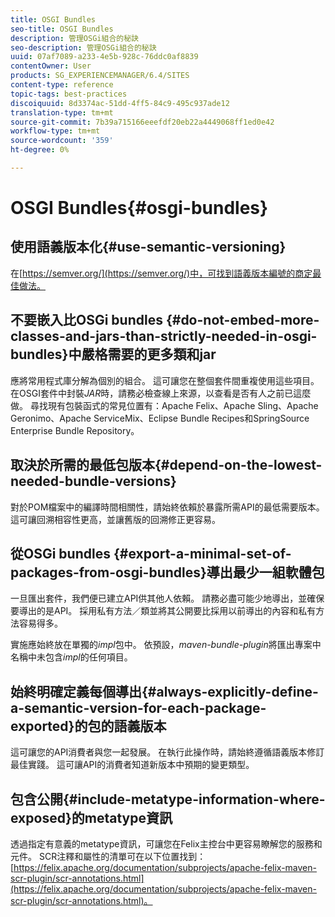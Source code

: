 ```yaml
---
title: OSGI Bundles
seo-title: OSGI Bundles
description: 管理OSGi組合的秘訣
seo-description: 管理OSGi組合的秘訣
uuid: 07af7089-a233-4e5b-928c-76ddc0af8839
contentOwner: User
products: SG_EXPERIENCEMANAGER/6.4/SITES
content-type: reference
topic-tags: best-practices
discoiquuid: 8d3374ac-51dd-4ff5-84c9-495c937ade12
translation-type: tm+mt
source-git-commit: 7b39a715166eeefdf20eb22a4449068ff1ed0e42
workflow-type: tm+mt
source-wordcount: '359'
ht-degree: 0%

---
```



# OSGI Bundles{#osgi-bundles}

## 使用語義版本化{#use-semantic-versioning}

在[https://semver.org/](https://semver.org/)中，可找到語義版本編號的商定最佳做法。

## 不要嵌入比OSGi bundles {#do-not-embed-more-classes-and-jars-than-strictly-needed-in-osgi-bundles}中嚴格需要的更多類和jar

應將常用程式庫分解為個別的組合。 這可讓您在整個套件間重複使用這些項目。 在OSGI套件中封裝&#x200B;*JAR*&#x200B;時，請務必檢查線上來源，以查看是否有人之前已這麼做。 尋找現有包裝函式的常見位置有：Apache Felix、Apache Sling、Apache Geronimo、Apache ServiceMix、Eclipse Bundle Recipes和SpringSource Enterprise Bundle Repository。

## 取決於所需的最低包版本{#depend-on-the-lowest-needed-bundle-versions}

對於POM檔案中的編譯時間相關性，請始終依賴於暴露所需API的最低需要版本。 這可讓回溯相容性更高，並讓舊版的回溯修正更容易。

## 從OSGi bundles {#export-a-minimal-set-of-packages-from-osgi-bundles}導出最少一組軟體包

一旦匯出套件，我們便已建立API供其他人依賴。 請務必盡可能少地導出，並確保要導出的是API。 採用私有方法／類並將其公開要比採用以前導出的內容和私有方法容易得多。

實施應始終放在單獨的&#x200B;*impl*&#x200B;包中。 依預設，*maven-bundle-plugin*&#x200B;將匯出專案中名稱中未包含&#x200B;*impl*&#x200B;的任何項目。

## 始終明確定義每個導出{#always-explicitly-define-a-semantic-version-for-each-package-exported}的包的語義版本

這可讓您的API消費者與您一起發展。 在執行此操作時，請始終遵循語義版本修訂最佳實踐。 這可讓API的消費者知道新版本中預期的變更類型。

## 包含公開{#include-metatype-information-where-exposed}的metatype資訊

透過指定有意義的metatype資訊，可讓您在Felix主控台中更容易瞭解您的服務和元件。 SCR注釋和屬性的清單可在以下位置找到：[https://felix.apache.org/documentation/subprojects/apache-felix-maven-scr-plugin/scr-annotations.html](https://felix.apache.org/documentation/subprojects/apache-felix-maven-scr-plugin/scr-annotations.html)。
